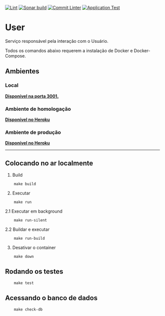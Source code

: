 [![Lint](https://github.com/Lend-it/User/actions/workflows/lint.yml/badge.svg)](https://github.com/Lend-it/User/actions/workflows/lint.yml) [![Sonar build](https://github.com/Lend-it/User/actions/workflows/sonar.yml/badge.svg)](https://github.com/Lend-it/User/actions/workflows/sonar.yml) [![Commit Linter](https://github.com/Lend-it/User/actions/workflows/commit-linter.yml/badge.svg)](https://github.com/Lend-it/User/actions/workflows/commit-linter.yml) [![Application Test](https://github.com/Lend-it/User/actions/workflows/app-test.yml/badge.svg)](https://github.com/Lend-it/User/actions/workflows/app-test.yml)
# User
Serviço responsável pela interação com o Usuário.

Todos os comandos abaixo requerem a instalação de Docker e Docker-Compose.

## Ambientes
### Local
**[Disponível na porta 3001.](http://localhost:3001/)**

### Ambiente de homologação
**[Disponível no Heroku](https://lendit-user-hom.herokuapp.com/)**

### Ambiente de produção
**[Disponível no Heroku](https://lendit-user-prod.herokuapp.com/)**

***
## Colocando no ar localmente


1. Build
```shell
    make build
```
2. Executar
```shell
    make run
```
2.1 Executar em background
```shell
    make run-silent
```
2.2 Buildar e executar
```shell
    make run-build
```
3. Desativar o container
```shell
    make down
```

## Rodando os testes

```shell
    make test
```

## Acessando o banco de dados 

```shell
    make check-db
```